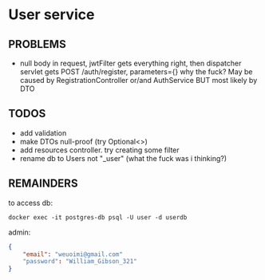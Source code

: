 # User service

## PROBLEMS

- null body in request, jwtFilter gets everything right, then
dispatcher servlet gets POST /auth/register, parameters={}
why the fuck? May be caused by RegistrationController or/and AuthService BUT most likely by DTO

## TODOS

- add validation
- make DTOs null-proof (try Optional<>)
- add resources controller. try creating some filter
- rename db to Users not "_user" (what the fuck was i thinking?)

## REMAINDERS

to access db:

```shell
docker exec -it postgres-db psql -U user -d userdb
```

admin:

```json
{
    "email": "weuoimi@gmail.com"
    "password": "William_Gibson_321"
}
```
